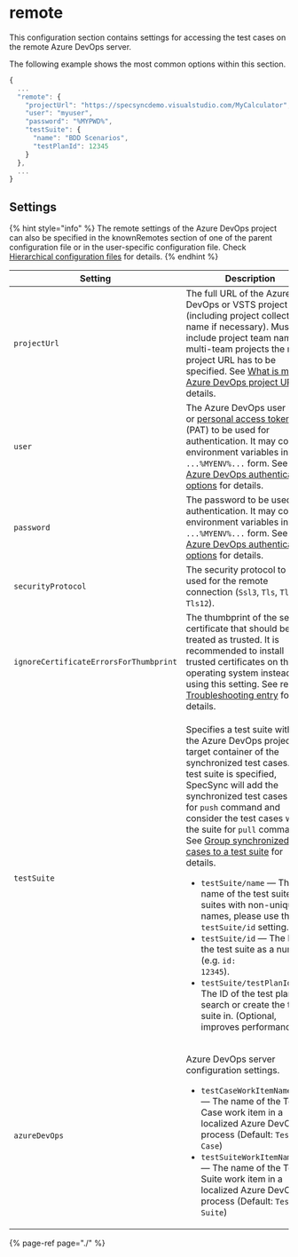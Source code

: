 # remote

This configuration section contains settings for accessing the test cases on the remote Azure DevOps server.

The following example shows the most common options within this section.

```javascript
{
  ...
  "remote": {
    "projectUrl": "https://specsyncdemo.visualstudio.com/MyCalculator",
    "user": "myuser",
    "password": "%MYPWD%",
    "testSuite": {
      "name": "BDD Scenarios",
      "testPlanId": 12345
    }
  },
  ...
}
```

## Settings

{% hint style="info" %}
The remote settings of the Azure DevOps project can also be specified in the knownRemotes section of one of the parent configuration file or in the user-specific configuration file. Check [Hierarchical configuration files](../../features/general-features/hierarchical-configuration-files.md) for details.
{% endhint %}

| Setting | Description | Default |
| ------- | ----------- | ------- |
| `projectUrl` | The full URL of the Azure DevOps or VSTS project (including project collection name if necessary). Must not include project team name: for multi-team projects the root project URL has to be specified. See [What is my Azure DevOps project URL](../../important-concepts/what-is-my-server-url.md) for details. | mandatory |
| `user` | The Azure DevOps user name or [personal access token](https://docs.microsoft.com/en-us/azure/devops/organizations/accounts/use-personal-access-tokens-to-authenticate?view=vsts) (PAT) to be used for authentication. It may contain environment variables in <code>...%MYENV%...</code> form. See [Azure DevOps authentication options](../../features/general-features/server-authentication-options.md) for details. | interactive prompt |
| `password` | The password to be used for authentication. It may contain environment variables in <code>...%MYENV%...</code> form. See [Azure DevOps authentication options](../../features/general-features/server-authentication-options.md) for details. | interactive prompt |
| `securityProtocol` | The security protocol to be used for the remote connection (<code>Ssl3</code>, <code>Tls</code>, <code>Tls11</code>, <code>Tls12</code>). | system default |
| `ignoreCertificateErrorsForThumbprint` | The thumbprint of the server certificate that should be treated as trusted. It is recommended to install trusted certificates on the operating system instead of using this setting. See related [Troubleshooting entry](../../contact/troubleshooting.md#authentication-ssl-error-the-remote-certificate-is-invalid-according-to-the-validation-procedure-when-connecting-to-an-azure-devops-server-on-promises) for details. | SSL is verified by the OS |
| `testSuite` | <p>Specifies a test suite within the Azure DevOps project as a target container of the synchronized test cases. If the test suite is specified, SpecSync will add the synchronized test cases to it for <code>push</code> command and consider the test cases within the suite for <code>pull</code> command. See <a href="../../features/common-synchronization-features/group-synchronized-test-cases-to-a-test-suite.md">Group synchronized test cases to a test suite</a> for details.</p><ul><li><code>testSuite/name</code> &#x2014; The name of the test suite. For suites with non-unique names, please use the <code>testSuite/id</code> setting.</li><li><code>testSuite/id</code> &#x2014; The ID of the test suite as a number (e.g. <code>id: 12345</code>).</li><li><code>testSuite/testPlanId</code> &#x2014;The ID of the test plan to search or create the test suite in. (Optional, improves performance)</li></ul> | test cases are not included to a test suite |
| `azureDevOps` | <p>Azure DevOps server configuration settings.</p><ul><li><code>testCaseWorkItemName/name</code> &#x2014; The name of the Test Case work item in a localized Azure DevOps process (Default: `Test Case`)</li><li><code>testSuiteWorkItemName/id</code> &#x2014; The name of the Test Suite work item in a localized Azure DevOps process (Default: `Test Suite`)</li></ul> | uses default AzureDevOps server settings |


{% page-ref page="./" %}

